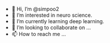 - 👋 Hi, I’m @simpoo2
- 👀 I’m interested in neuro science.
- 🌱 I’m currently learning deep learning.
- 💞️ I’m looking to collaborate on ...
- 📫 How to reach me ...

<!---
simpoo2/simpoo2 is a ✨ special ✨ repository because its `README.md` (this file) appears on your GitHub profile.
You can click the Preview link to take a look at your changes.
--->
